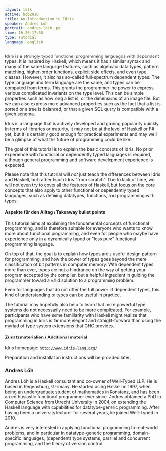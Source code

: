 ```yaml
---
layout: talk
active: bob2016
title: An Introduction to Idris
speaker: Andres Löh
portrait: andres-loeh.jpg
time: 16:20-17:50
type: Tutorial
language: english
---
```


Idris is a strongly typed functional programming languages with dependent
types. It is inspired by Haskell, which means it has a similar syntax and many
of the same language features, such as algebraic data types, pattern matching,
higher-order functions, explicit side effects, and even type classes. However,
it also has so-called full-spectrum dependent types: The type language and
term language are the same, and types can be computed from terms. This grants
the programmer the power to express various complicated invariants on the type
level. This can be simple properties such as how long a list is, or the
dimensions of an image file. But we can also express more advanced properties
such as the fact that a list is sorted or a tree is balanced, or that a given
SQL query is compatible with a given schema.

Idris is a language that is actively developed and gaining popularity quickly.
In terms of libraries or maturity, it may not be at the level of Haskell or F#
yet, but it is certainly good enough for practical experiments and may well be
a glimpse of what the future of programming could be like.

The goal of this tutorial is to explain the basic concepts of Idris. No
prior experience with functional or dependently typed languages is required,
although general programming and software development experience is expected.

Please note that this tutorial will *not* just teach the differences between
Idris and Haskell, but rather teach Idris "from scratch". Due to lack of time,
we will not even try to cover all the features of Haskell, but focus on the
core concepts that also apply to other functional or dependently typed
languages, such as defining datatypes, functions, and programming with types.

#### Aspekte für den Alltag / Takeaway bullet points

This tutorial aims at explaining the fundamental concepts of functional
programming, and is therefore suitable for everyone who wants to know more
about functional programming, and even for people who maybe have experience
only in a dynamically typed or "less pure" functional programming language.

On top of that, the goal is to explain how types are a useful design pattern
for programming, and how the power of types goes beyond the mere
classification of bit patterns in computer memory. With dependent types more
than ever, types are not a hindrance on the way of getting your program
accepted by the compiler, but a helpful ingredient in guiding the programmer
toward a valid solution to a programming problem.

Even for languages that do not offer the full power of dependent types, this
kind of understanding of types can be useful in practice.

The tutorial may hopefully also help to learn that more powerful type systems
do not necessarily need to be more complicated. For example, participants who
have some familiarity with Haskell might realize that programming in Idris is
far more elegant and straight-forward than using the myriad of type system
extensions that GHC provides.

#### Zusatzmaterialien / Additional material

Idris homepage: [`http://www.idris-lang.org/`](http://www.idris-lang.org/)

Preparation and installation instructions will be provided later.

### Andres Löh

Andres Löh is a Haskell consultant and co-owner of Well-Typed LLP. He is based
in Regensburg, Germany. He started using Haskell in 1997, when being an
undergraduate student of mathematics in Konstanz, and has been an enthusiastic
functional programmer ever since. Andres obtained a PhD in Computer Science
from Utrecht University in 2004, on extending the Haskell language with
capabilities for datatype-generic programming. After having been a university
lecturer for several years, he joined Well-Typed in 2010. 
 
Andres is very interested in applying functional programming to real-world
problems, and in particular in datatype-generic programming, domain-specific
languages, (dependent) type systems, parallel and concurrent programming, and
the theory of version control. 
